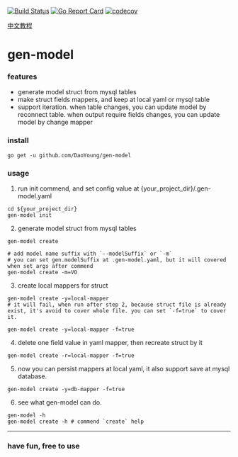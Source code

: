 [![Build Status](https://travis-ci.com/DaoYoung/gen-model.svg?branch=master)](https://travis-ci.com/DaoYoung/gen-model)
[![Go Report Card](https://goreportcard.com/badge/github.com/DaoYoung/gen-model)](https://goreportcard.com/report/github.com/DaoYoung/gen-model)
[![codecov](https://codecov.io/gh/DaoYoung/gen-model/branch/master/graph/badge.svg)](https://codecov.io/gh/DaoYoung/gen-model)
<!--[![Mentioned in Awesome Go](https://awesome.re/mentioned-badge.svg)](https://github.com/avelino/awesome-go) -->

[中文教程](https://www.jianshu.com/p/0d1d942d281e)
# gen-model
### features
* generate model struct from mysql tables
* make struct fields mappers, and keep at local yaml or mysql table
* support iteration. when table changes, you can update model by reconnect table. when output require fields changes, you can update model by change mapper

### install
```
go get -u github.com/DaoYoung/gen-model
```
### usage
1. run init commend, and set config value at {your_project_dir}/.gen-model.yaml
```
cd ${your_project_dir}
gen-model init
```
2. generate model struct from mysql tables
```
gen-model create

# add model name suffix with `--modelSuffix` or `-m`
# you can set gen.modelSuffix at .gen-model.yaml, but it will covered when set args after commend
gen-model create -m=VO
```
3. create local mappers for struct 
```
gen-model create -y=local-mapper
# it will fail, when run after step 2, because struct file is already exist, it's avoid to cover whole file. you can set `-f=true` to cover it.

gen-model create -y=local-mapper -f=true
```
4. delete one field value in yaml mapper, then recreate struct by it
```
gen-model create -r=local-mapper -f=true
```
5. now you can persist mappers at local yaml, it also support save at mysql database.
```
gen-model create -y=db-mapper -f=true
```
6. see what gen-model can do.
```
gen-model -h
gen-model create -h # commend `create` help
```

---
### have fun, free to use